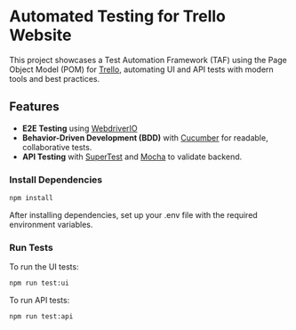 # Automated Testing for Trello Website

This project showcases a Test Automation Framework (TAF) using the Page Object Model (POM) for [Trello](https://trello.com/), automating UI and API tests with modern tools and best practices.

## Features

- **E2E Testing** using [WebdriverIO](https://webdriver.io/)
- **Behavior-Driven Development (BDD)** with [Cucumber](https://cucumber.io/) for readable, collaborative tests.
- **API Testing** with [SuperTest](https://github.com/visionmedia/supertest) and [Mocha](https://mochajs.org/) to validate backend.

### Install Dependencies
```bash
npm install
```
After installing dependencies, set up your .env file with the required environment variables.

### Run Tests

To run the UI tests:

```bash
npm run test:ui
```
To run API tests:
```bash
npm run test:api
```